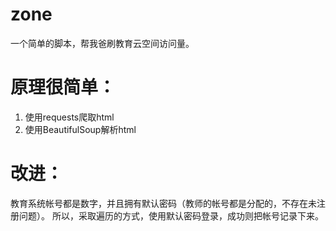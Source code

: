 # zone
一个简单的脚本，帮我爸刷教育云空间访问量。

# 原理很简单：
1. 使用requests爬取html
2. 使用BeautifulSoup解析html

# 改进：
教育系统帐号都是数字，并且拥有默认密码（教师的帐号都是分配的，不存在未注册问题）。
所以，采取遍历的方式，使用默认密码登录，成功则把帐号记录下来。


